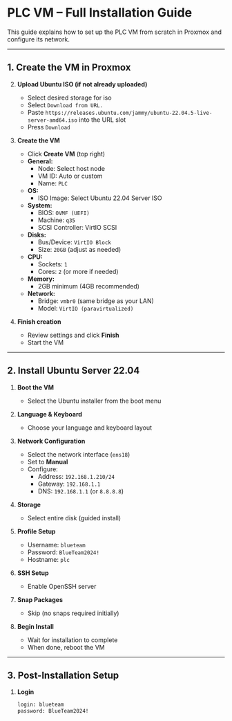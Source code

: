 # PLC VM – Full Installation Guide

This guide explains how to set up the PLC VM from scratch in Proxmox and configure its network.

---

## 1. Create the VM in Proxmox

2. **Upload Ubuntu ISO (if not already uploaded)**
   - Select desired storage for iso
   - Select `Download from URL.`
   - Paste `https://releases.ubuntu.com/jammy/ubuntu-22.04.5-live-server-amd64.iso` into the URL slot
   - Press `Download`

3. **Create the VM**
   - Click **Create VM** (top right)
   - **General:**
     - Node: Select host node
     - VM ID: Auto or custom
     - Name: `PLC`
   - **OS:**
     - ISO Image: Select Ubuntu 22.04 Server ISO
   - **System:**
     - BIOS: `OVMF (UEFI)`
     - Machine: `q35`
     - SCSI Controller: VirtIO SCSI
   - **Disks:**
     - Bus/Device: `VirtIO Block`
     - Size: `20GB` (adjust as needed)
   - **CPU:**
     - Sockets: `1`
     - Cores: `2` (or more if needed)
   - **Memory:**
     - 2GB minimum (4GB recommended)
   - **Network:**
     - Bridge: `vmbr0` (same bridge as your LAN)
     - Model: `VirtIO (paravirtualized)`

4. **Finish creation**
   - Review settings and click **Finish**
   - Start the VM

---

## 2. Install Ubuntu Server 22.04

1. **Boot the VM**
   - Select the Ubuntu installer from the boot menu

2. **Language & Keyboard**
   - Choose your language and keyboard layout

3. **Network Configuration**
   - Select the network interface (`ens18`)
   - Set to **Manual**
   - Configure:
     - Address: `192.168.1.210/24`
     - Gateway: `192.168.1.1`
     - DNS: `192.168.1.1` (or `8.8.8.8`)

4. **Storage**
   - Select entire disk (guided install)

5. **Profile Setup**
   - Username: `blueteam`
   - Password: `BlueTeam2024!`
   - Hostname: `plc`

6. **SSH Setup**
   - Enable OpenSSH server

7. **Snap Packages**
   - Skip (no snaps required initially)

8. **Begin Install**
   - Wait for installation to complete
   - When done, reboot the VM

---

## 3. Post-Installation Setup

1. **Login**
   ```bash
   login: blueteam
   password: BlueTeam2024!